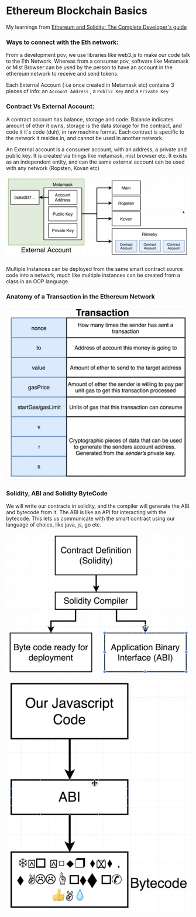 # Ethereum Blockchain Basics

My learnings from [Ethereum and Solidity: The Complete Developer's guide](https://www.udemy.com/course/ethereum-and-solidity-the-complete-developers-guide/)

### Ways to connect with the Eth network:

From a development pov, we use libraries like web3.js to make our code talk to the Eth Network. Whereas from a consumer pov, software like Metamask or Mist Browser can be used by the person to have an account in the ethereum network to receive and send tokens. 

Each External Account ( i.e once created in Metamask etc) contains 3 pieces of info: an `Account Address` , a `Public Key` and a `Private Key`

### Contract Vs External Account:

A contract account has balance, storage and code. Balance indicates amount of ether it owns, storage is the data storage for the contract, and code it it's code (duh), in raw machine format. Each contract is specific to the network it resides in, and cannot be used in another network.

An External account is a consumer account, with an address, a private and public key. It is created via things like metamask, mist browser etc. It exists as an independent entity, and can the same external account can be used with any network (Ropsten, Kovan etc)

![Ethereum%20Blockchain%20Basics%20ecdf341d9797472baeca9c0c2fd73914/Untitled.png](Ethereum%20Blockchain%20Basics%20ecdf341d9797472baeca9c0c2fd73914/Untitled.png)

Multiple Instances can be deployed from the same smart contract source code into a network, much like multiple instances can be created from a class in an OOP language. 

### Anatomy of a Transaction in the Ethereum Network

![Ethereum%20Blockchain%20Basics%20ecdf341d9797472baeca9c0c2fd73914/Untitled%201.png](Ethereum%20Blockchain%20Basics%20ecdf341d9797472baeca9c0c2fd73914/Untitled%201.png)

### Solidity, ABI and Solidity ByteCode

We will write our contracts in solidity, and the compiler will generate the ABI and bytecode from it. The ABI is like an API for interacting with the bytecode. This lets us communicate with the smart contract using our language of choice, like java, js, go etc. 

![Ethereum%20Blockchain%20Basics%20ecdf341d9797472baeca9c0c2fd73914/Untitled%202.png](Ethereum%20Blockchain%20Basics%20ecdf341d9797472baeca9c0c2fd73914/Untitled%202.png)

![Ethereum%20Blockchain%20Basics%20ecdf341d9797472baeca9c0c2fd73914/Untitled%203.png](Ethereum%20Blockchain%20Basics%20ecdf341d9797472baeca9c0c2fd73914/Untitled%203.png)